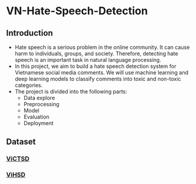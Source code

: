 # VN-Hate-Speech-Detection
## Introduction
- Hate speech is a serious problem in the online community. It can cause harm to individuals, groups, and society. Therefore, detecting hate speech is an important task in natural language processing. 
- In this project, we aim to build a hate speech detection system for Vietnamese social media comments. We will use machine learning and deep learning models to classify comments into toxic and non-toxic categories.
- The project is divided into the following parts:
    + Data explore
    + Preprocessing
    + Model
    + Evaluation
    + Deployment
## Dataset
### [ViCTSD](https://github.com/tarudesu/ViCTSD)
### [ViHSD](https://github.com/sonlam1102/vihsd)